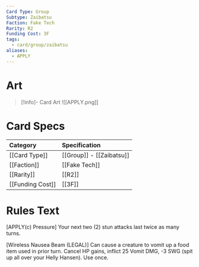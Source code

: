 ```yaml
---
Card Type: Group
Subtype: Zaibatsu
Faction: Fake Tech
Rarity: R2
Funding Cost: 3F
tags:
  - card/group/zaibatsu
aliases:
  - APPLY
---
```

# Art

> [!info]- Card Art
> ![[APPLY.png]]

# Card Specs

| Category | Specification| 
| :--- | :--- |
| [[Card Type]] | [[Group]] - [[Zaibatsu]] |  
| [[Faction]] | [[Fake Tech]] |  
| [[Rarity]] | [[R2]] |  
| [[Funding Cost]] | [[3F]] | 

# Rules Text  

[APPLY(c) Pressure] Your next two (2) stun attacks last twice as many turns.  

[Wireless Nausea Beam (LEGAL)] Can cause a creature to vomit up a food item used in prior turn. Cancel HP gains, inflict 25 Vomit DMG, -3 SWG (spit up all over your Helly Hansen). Use once.  

